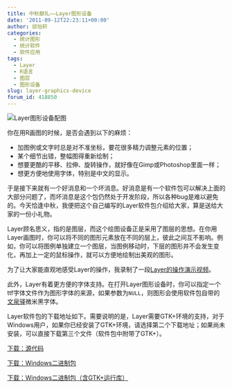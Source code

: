 ```yaml
---
title: 中秋献礼——Layer图形设备
date: '2011-09-12T22:23:11+00:00'
author: 邱怡轩
categories:
  - 统计图形
  - 统计软件
  - 软件应用
tags:
  - Layer
  - R语言
  - 图层
  - 图形设备
slug: layer-graphics-device
forum_id: 418850
---
```


![Layer图形设备配图](https://uploads.cosx.org/2011/09/Festival2.png)
  
你在用R画图的时候，是否会遇到以下的麻烦：

  * 加图例或文字时总是对不准坐标，要花很多精力调整元素的位置；
  * 某个细节出错，整幅图得重新绘制；
  * 想要更酷的平移、拉伸、旋转操作，就好像在Gimp或Photoshop里面一样；
  * 想更方便地使用字体，特别是中文的显示。

于是接下来就有一个好消息和一个坏消息。好消息是有一个软件包可以解决上面的大部分问题了，而坏消息是这个包仍然处于开发阶段，所以各种bug是难以避免的。今天恰逢中秋，我便把这个自己编写的Layer软件包介绍给大家，算是送给大家的一份小礼物。

Layer顾名思义，指的是图层，而这个绘图设备正是采用了图层的思想。在你用Layer画图时，你可以将不同的图形元素放在不同的层上，彼此之间互不影响。例如，你可以将图例单独建立一个图层，当图例移动时，下层的图形并不会发生变化，再加上一定的鼠标操作，就可以方便地绘制出美观的图形。

为了让大家能直观地感受Layer的操作，我录制了一段[Layer的操作演示视频](http://v.youku.com/v_show/id_XMzAzNDkyNTU2)。

此外，Layer有着更方便的字体支持。在打开Layer图形设备时，你可以指定一个ttf字体文件作为图形字体的来源，如果参数为`NULL`，则图形会使用软件包自带的[文泉驿](http://wenq.org)微米黑字体。

Layer软件包的下载地址如下。需要说明的是，Layer需要GTK+环境的支持，对于Windows用户，如果你已经安装了GTK+环境，请选择第二个下载地址；如果尚未安装，可以直接下载第三个文件（软件包中附带了GTK+）。

[下载：源代码](http://yixuan.cos.name/cn/wp-content/uploads/2011/09/Layer_0.1-0.tar.gz)
  
[下载：Windows二进制包](http://yixuan.cos.name/cn/wp-content/uploads/2011/09/Layer_0.1-0.zip)
  
[下载：Windows二进制包（含GTK+运行库）](http://yixuan.cos.name/cn/wp-content/uploads/2011/09/Layer.zip)
